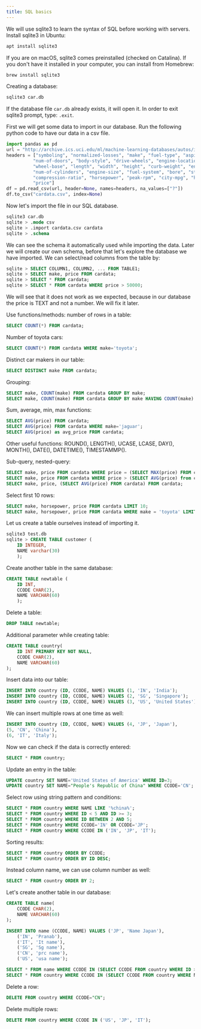 ```yaml
---
title: SQL basics
---
```

We will use sqlite3 to learn the syntax of SQL before working with servers.
Install sqlite3 in Ubuntu:
```bash
apt install sqlite3
```

If you are on macOS, sqlite3 comes preinstalled (checked on Catalina). If you
don't have it installed in your computer, you can install from Homebrew:
```bash
brew install sqlite3
```

Creating a database:
```bash
sqlite3 car.db
```

If the database file `car.db` already exists, it will open it. In order to exit
sqlite3 prompt, type: `.exit`.

First we will get some data to import in our database. Run the following python
code to have our data in a csv file.
```python
import pandas as pd
url = "http://archive.ics.uci.edu/ml/machine-learning-databases/autos/imports-85.data"
headers = ["symboling", "normalized-losses", "make", "fuel-type", "aspiration",\
          "num-of-doors", "body-style", "drive-wheels", "engine-location",\
          "wheel-base", "length", "width", "height", "curb-weight", "engine-type",\
          "num-of-cylinders", "engine-size", "fuel-system", "bore", "stroke",\
          "compression-ratio", "horsepower", "peak-rpm", "city-mpg", "highway-mpg",\
          "price"]
df = pd.read_csv(url, header=None, names=headers, na_values=["?"])
df.to_csv("cardata.csv", index=None)
```

Now let's import the file in our SQL database.
```sql
sqlite3 car.db
sqlite > .mode csv
sqlite > .import cardata.csv cardata
sqlite > .schema
```
We can see the schema it automatically used while importing the data. Later we will create our own schema, before that let's explore the database we have imported. We can select/read columns from the table by:
```sql
sqlite > SELECT COLUMN1, COLUMN2, ... FROM TABLE1;
sqlite > SELECT make, price FROM cardata;
sqlite > SELECT * FROM cardata;
sqlite > SELECT * FROM cardata WHERE price > 50000;
```

We will see that it does not work as we expected, because in our database the price is TEXT and not a number. We will fix it later.

Use functions/methods: number of rows in a table:
```sql
SELECT COUNT(*) FROM cardata;
```

Number of toyota cars:
```sql
SELECT COUNT(*) FROM cardata WHERE make='toyota';
```

Distinct car makers in our table:
```sql
SELECT DISTINCT make FROM cardata;
```

Grouping:
```sql
SELECT make, COUNT(make) FROM cardata GROUP BY make;
SELECT make, COUNT(make) FROM cardata GROUP BY make HAVING COUNT(make) > 10;
```

Sum, average, min, max functions:
```sql
SELECT AVG(price) FROM cardata;
SELECT AVG(price) FROM cardata WHERE make='jaguar';
SELECT AVG(price) as avg_price FROM cardata;
```

Other useful functions: ROUND(), LENGTH(), UCASE, LCASE, DAY(), MONTH(), DATE(), DATETIME(), TIMESTAMMP().

Sub-query, nested-query:
```sql
SELECT make, price FROM cardata WHERE price = (SELECT MAX(price) FROM cardata);
SELECT make, price FROM cardata WHERE price > (SELECT AVG(price) from cardata);
SELECT make, price, (SELECT AVG(price) FROM cardata) FROM cardata;
```

Select first 10 rows:
```sql
SELECT make, horsepower, price FROM cardata LIMIT 10;
SELECT make, horsepower, price FROM cardata WHERE make = 'toyota' LIMIT 5;
```

Let us create a table ourselves instead of importing it.
```sql
sqlite3 test.db
sqlite > CREATE TABLE customer (
	ID INTEGER,
	NAME varchar(30)
	);
```

Create another table in the same database:
```sql
CREATE TABLE newtable (
	ID INT,
	CCODE CHAR(2),
	NAME VARCHAR(60)
	);
```

Delete a table:
```sql
DROP TABLE newtable;
```

Additional parameter while creating table:
```sql
CREATE TABLE country(
	ID INT PRIMARY KEY NOT NULL,
	CCODE CHAR(2),
	NAME VARCHAR(60)
);
```

Insert data into our table:
```sql
INSERT INTO country (ID, CCODE, NAME) VALUES (1, 'IN', 'India');
INSERT INTO country (ID, CCODE, NAME) VALUES (2, 'SG', 'Singapore');
INSERT INTO country (ID, CCODE, NAME) VALUES (3, 'US', 'United States');
```

We can insert multiple rows at one time as well:
```sql
INSERT INTO country (ID, CCODE, NAME) VALUES (4, 'JP', 'Japan'),
(5, 'CN', 'China'),
(6, 'IT', 'Italy');
```

Now we can check if the data is correctly entered:
```sql
SELECT * FROM country;
```

Update an entry in the table:
```sql
UPDATE country SET NAME='United States of America' WHERE ID=3;
UPDATE country SET NAME="People's Republic of China" WHERE CCODE='CN';
```

Select row using string pattern and conditions:
```sql
SELECT * FROM country WHERE NAME LIKE '%china%';
SELECT * FROM country WHERE ID < 5 AND ID >= 3;
SELECT * FROM country WHERE ID BETWEEN 2 AND 5;
SELECT * FROM country WHERE CCODE='IN' OR CCODE='JP';
SELECT * FROM country WHERE CCODE IN ('IN', 'JP', 'IT');
```

Sorting results:
```sql
SELECT * FROM country ORDER BY CCODE;
SELECT * FROM country ORDER BY ID DESC;
```

Instead column name, we can use column number as well:
```sql
SELECT * FROM country ORDER BY 2;
```

Let's create another table in our database:
```sql
CREATE TABLE name(
	CCODE CHAR(2),
	NAME VARCHAR(60)
);

INSERT INTO name (CCODE, NAME) VALUES ('JP', 'Name Japan'),
	('IN', 'Pranab'),
	('IT', 'It name'),
	('SG', 'Sg name'),
	('CN', 'prc name'),
	('US', 'usa name');

SELECT * FROM name WHERE CCODE IN (SELECT CCODE FROM country WHERE ID > 4);
SELECT * FROM country WHERE CCODE IN (SELECT CCODE FROM country WHERE NAME='Italy');
```

Delete a row:
```sql
DELETE FROM country WHERE CCODE="CN";
```

Delete multiple rows:
```sql
DELETE FROM country WHERE CCODE IN ('US', 'JP', 'IT');
```
